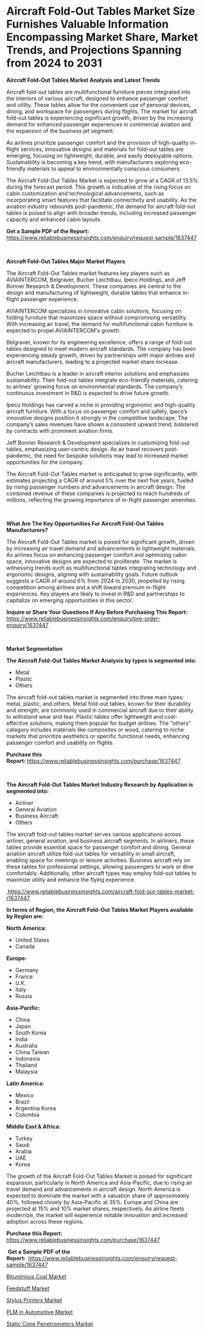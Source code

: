 <p><h1>Aircraft Fold-Out Tables Market Size Furnishes Valuable Information Encompassing Market Share, Market Trends, and Projections Spanning from 2024 to 2031</h1></p><p><strong>Aircraft Fold-Out Tables Market Analysis and Latest Trends</strong></p>
<p><p>Aircraft fold-out tables are multifunctional furniture pieces integrated into the interiors of various aircraft, designed to enhance passenger comfort and utility. These tables allow for the convenient use of personal devices, dining, and workspace for passengers during flights. The market for aircraft fold-out tables is experiencing significant growth, driven by the increasing demand for enhanced passenger experiences in commercial aviation and the expansion of the business jet segment. </p><p>As airlines prioritize passenger comfort and the provision of high-quality in-flight services, innovative designs and materials for fold-out tables are emerging, focusing on lightweight, durable, and easily deployable options. Sustainability is becoming a key trend, with manufacturers exploring eco-friendly materials to appeal to environmentally conscious consumers.</p><p>The Aircraft Fold-Out Tables Market is expected to grow at a CAGR of 13.5% during the forecast period. This growth is indicative of the rising focus on cabin customization and technological advancements, such as incorporating smart features that facilitate connectivity and usability. As the aviation industry rebounds post-pandemic, the demand for aircraft fold-out tables is poised to align with broader trends, including increased passenger capacity and enhanced cabin layouts.</p></p>
<p><strong>Get a Sample PDF of the Report:&nbsp;</strong> <a href="https://www.reliablebusinessinsights.com/enquiry/request-sample/1637447?utm_campaign=1091&utm_medium=2&utm_source=Github&utm_content=ia&utm_term=11102024&utm_id=aircraft-fold-out-tables">https://www.reliablebusinessinsights.com/enquiry/request-sample/1637447</a></p>
<p>&nbsp;</p>
<p><strong>Aircraft Fold-Out Tables Major Market Players</strong></p>
<p><p>The Aircraft Fold-Out Tables market features key players such as AVIAINTERCOM, Belgraver, Bucher Leichtbau, Ipeco Holdings, and Jeff Bonner Research & Development. These companies are central to the design and manufacturing of lightweight, durable tables that enhance in-flight passenger experience.</p><p>AVIAINTERCOM specializes in innovative cabin solutions, focusing on folding furniture that maximizes space without compromising versatility. With increasing air travel, the demand for multifunctional cabin furniture is expected to propel AVIAINTERCOM's growth.</p><p>Belgraver, known for its engineering excellence, offers a range of fold-out tables designed to meet modern aircraft standards. The company has been experiencing steady growth, driven by partnerships with major airlines and aircraft manufacturers, leading to a projected market share increase.</p><p>Bucher Leichtbau is a leader in aircraft interior solutions and emphasizes sustainability. Their fold-out tables integrate eco-friendly materials, catering to airlines' growing focus on environmental standards. The company’s continuous investment in R&D is expected to drive future growth.</p><p>Ipeco Holdings has carved a niche in providing ergonomic and high-quality aircraft furniture. With a focus on passenger comfort and safety, Ipeco’s innovative designs position it strongly in the competitive landscape. The company’s sales revenues have shown a consistent upward trend, bolstered by contracts with prominent aviation firms.</p><p>Jeff Bonner Research & Development specializes in customizing fold-out tables, emphasizing user-centric design. As air travel recovers post-pandemic, the need for bespoke solutions may lead to increased market opportunities for the company.</p><p>The Aircraft Fold-Out Tables market is anticipated to grow significantly, with estimates projecting a CAGR of around 5% over the next five years, fueled by rising passenger numbers and advancements in aircraft design. The combined revenue of these companies is projected to reach hundreds of millions, reflecting the growing importance of in-flight passenger amenities.</p></p>
<p>&nbsp;</p>
<p><strong>What Are The Key Opportunities For Aircraft Fold-Out Tables Manufacturers?</strong></p>
<p><p>The Aircraft Fold-Out Tables market is poised for significant growth, driven by increasing air travel demand and advancements in lightweight materials. As airlines focus on enhancing passenger comfort and optimizing cabin space, innovative designs are expected to proliferate. The market is witnessing trends such as multifunctional tables integrating technology and ergonomic designs, aligning with sustainability goals. Future outlook suggests a CAGR of around 6% from 2024 to 2030, propelled by rising competition among airlines and a shift toward premium in-flight experiences. Key players are likely to invest in R&D and partnerships to capitalize on emerging opportunities in this sector.</p></p>
<p><strong>Inquire or Share Your Questions If Any Before Purchasing This Report:</strong> <a href="https://www.reliablebusinessinsights.com/enquiry/pre-order-enquiry/1637447?utm_campaign=1091&utm_medium=2&utm_source=Github&utm_content=ia&utm_term=11102024&utm_id=aircraft-fold-out-tables">https://www.reliablebusinessinsights.com/enquiry/pre-order-enquiry/1637447</a></p>
<p>&nbsp;</p>
<p><strong>Market Segmentation</strong></p>
<p><strong>The Aircraft Fold-Out Tables Market Analysis by types is segmented into:</strong></p>
<p><ul><li>Metal</li><li>Plastic</li><li>Others</li></ul></p>
<p><p>The aircraft fold-out tables market is segmented into three main types: metal, plastic, and others. Metal fold-out tables, known for their durability and strength, are commonly used in commercial aircraft due to their ability to withstand wear and tear. Plastic tables offer lightweight and cost-effective solutions, making them popular for budget airlines. The "others" category includes materials like composites or wood, catering to niche markets that prioritize aesthetics or specific functional needs, enhancing passenger comfort and usability on flights.</p></p>
<p><strong>Purchase this Report:&nbsp;</strong><a href="https://www.reliablebusinessinsights.com/purchase/1637447?utm_campaign=1091&utm_medium=2&utm_source=Github&utm_content=ia&utm_term=11102024&utm_id=aircraft-fold-out-tables">https://www.reliablebusinessinsights.com/purchase/1637447</a></p>
<p>&nbsp;</p>
<p><strong>The Aircraft Fold-Out Tables Market Industry Research by Application is segmented into:</strong></p>
<p><ul><li>Airliner</li><li>General Aviation</li><li>Business Aircraft</li><li>Others</li></ul></p>
<p><p>The aircraft fold-out tables market serves various applications across airliner, general aviation, and business aircraft segments. In airliners, these tables provide essential space for passenger comfort and dining. General aviation aircraft utilize fold-out tables for versatility in small aircraft, enabling space for meetings or leisure activities. Business aircraft rely on these tables for professional settings, allowing passengers to work or dine comfortably. Additionally, other aircraft types may employ fold-out tables to maximize utility and enhance the flying experience.</p></p>
<p><a href="https://www.reliablebusinessinsights.com/aircraft-fold-out-tables-market-r1637447?utm_campaign=1091&utm_medium=2&utm_source=Github&utm_content=ia&utm_term=11102024&utm_id=aircraft-fold-out-tables">&nbsp;https://www.reliablebusinessinsights.com/aircraft-fold-out-tables-market-r1637447</a></p>
<p><strong>In terms of Region, the Aircraft Fold-Out Tables Market Players available by Region are:</strong></p>
<p>
    <p> <strong> North America: </strong>
        <ul>
            <li>United States</li>
            <li>Canada</li>
        </ul>
        </p> 
    <p> <strong> Europe: </strong>
        <ul>
            <li>Germany</li>
            <li>France</li>
            <li>U.K.</li>
            <li>Italy</li>
            <li>Russia</li>
        </ul>
        </p> 
    <p> <strong> Asia-Pacific: </strong>
        <ul>
            <li>China</li>
            <li>Japan</li>
            <li>South Korea</li>
            <li>India</li>
            <li>Australia</li>
            <li>China Taiwan</li>
            <li>Indonesia</li>
            <li>Thailand</li>
            <li>Malaysia</li>
        </ul>
        </p> 
    <p> <strong> Latin America: </strong>
        <ul>
            <li>Mexico</li>
            <li>Brazil</li>
            <li>Argentina Korea</li>
            <li>Colombia</li>
        </ul>
        </p> 
    <p> <strong> Middle East & Africa: </strong>
        <ul>
            <li>Turkey</li>
            <li>Saudi</li>
            <li>Arabia</li>
            <li>UAE</li>
            <li>Korea</li>
        </ul>
    </p>
    </p>
<p><p>The growth of the Aircraft Fold-Out Tables Market is poised for significant expansion, particularly in North America and Asia-Pacific, due to rising air travel demand and advancements in aircraft design. North America is expected to dominate the market with a valuation share of approximately 40%, followed closely by Asia-Pacific at 35%. Europe and China are projected at 15% and 10% market shares, respectively. As airline fleets modernize, the market will experience notable innovation and increased adoption across these regions.</p></p>
<p><strong>Purchase this Report: </strong><a href="https://www.reliablebusinessinsights.com/purchase/1637447?utm_campaign=1091&utm_medium=2&utm_source=Github&utm_content=ia&utm_term=11102024&utm_id=aircraft-fold-out-tables">https://www.reliablebusinessinsights.com/purchase/1637447</a></p>
<p>&nbsp;<strong>Get a Sample PDF of the Report:&nbsp;&nbsp;</strong><a href="https://www.reliablebusinessinsights.com/enquiry/request-sample/1637447?utm_campaign=1091&utm_medium=2&utm_source=Github&utm_content=ia&utm_term=11102024&utm_id=aircraft-fold-out-tables">https://www.reliablebusinessinsights.com/enquiry/request-sample/1637447</a></p>
<p><strong></strong></p>
<p><p><a href="https://www.linkedin.com/pulse/bituminous-coal-market-outlook-share-analysis-growth-kecae?utm_campaign=1091&utm_medium=2&utm_source=Github&utm_content=ia&utm_term=11102024&utm_id=aircraft-fold-out-tables">Bituminous Coal Market</a></p><p><a href="https://www.linkedin.com/pulse/feedstuff-market-size-share-analysis-growth-trends-forecast-fhoxe?utm_campaign=1091&utm_medium=2&utm_source=Github&utm_content=ia&utm_term=11102024&utm_id=aircraft-fold-out-tables">Feedstuff Market</a></p><p><a href="https://issuu.com/reportprime-2/docs/stylus-printers-market-size-2030.pp_e77888d2715832?utm_campaign=1091&utm_medium=2&utm_source=Github&utm_content=ia&utm_term=11102024&utm_id=aircraft-fold-out-tables">Stylus Printers Market</a></p><p><a href="https://github.com/CarolynWatkins697/Market-Research-Report-List-1/blob/main/plm-in-automotive-market.md?utm_campaign=1091&utm_medium=2&utm_source=Github&utm_content=ia&utm_term=11102024&utm_id=aircraft-fold-out-tables">PLM in Automotive Market</a></p><p><a href="https://issuu.com/reportprime-2/docs/static-cone-penetrometers-market-si_303630f6ce8644?utm_campaign=1091&utm_medium=2&utm_source=Github&utm_content=ia&utm_term=11102024&utm_id=aircraft-fold-out-tables">Static Cone Penetrometers Market</a></p></p>